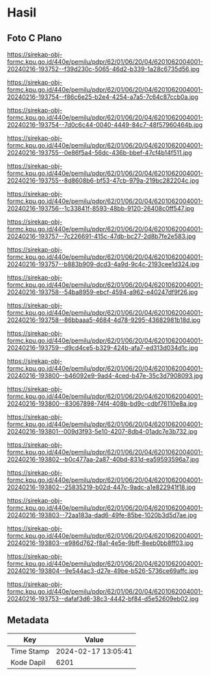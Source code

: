 # Hasil

## Foto C Plano

https://sirekap-obj-formc.kpu.go.id/440e/pemilu/pdpr/62/01/06/20/04/6201062004001-20240216-193752--f39d230c-5065-46d2-b339-1a28c6735d56.jpg

https://sirekap-obj-formc.kpu.go.id/440e/pemilu/pdpr/62/01/06/20/04/6201062004001-20240216-193754--f86c6e25-b2e4-4254-a7a5-7c64c87ccb0a.jpg

https://sirekap-obj-formc.kpu.go.id/440e/pemilu/pdpr/62/01/06/20/04/6201062004001-20240216-193754--7d0c6c44-0040-4449-84c7-48f57960464b.jpg

https://sirekap-obj-formc.kpu.go.id/440e/pemilu/pdpr/62/01/06/20/04/6201062004001-20240216-193755--0e86f5a4-56dc-436b-bbef-47cf4b14f511.jpg

https://sirekap-obj-formc.kpu.go.id/440e/pemilu/pdpr/62/01/06/20/04/6201062004001-20240216-193755--8d8608b6-bf53-47cb-979a-219bc282204c.jpg

https://sirekap-obj-formc.kpu.go.id/440e/pemilu/pdpr/62/01/06/20/04/6201062004001-20240216-193756--1c33841f-8593-48bb-9120-26408c0ff547.jpg

https://sirekap-obj-formc.kpu.go.id/440e/pemilu/pdpr/62/01/06/20/04/6201062004001-20240216-193757--7c226691-415c-47db-bc27-2d8b7fe2e583.jpg

https://sirekap-obj-formc.kpu.go.id/440e/pemilu/pdpr/62/01/06/20/04/6201062004001-20240216-193757--b883b909-dcd3-4a9d-9c4c-2193cee1d324.jpg

https://sirekap-obj-formc.kpu.go.id/440e/pemilu/pdpr/62/01/06/20/04/6201062004001-20240216-193758--54ba8959-ebcf-4594-a962-e40247df9f26.jpg

https://sirekap-obj-formc.kpu.go.id/440e/pemilu/pdpr/62/01/06/20/04/6201062004001-20240216-193758--86bbaaa5-4684-4d78-9295-43682981b18d.jpg

https://sirekap-obj-formc.kpu.go.id/440e/pemilu/pdpr/62/01/06/20/04/6201062004001-20240216-193759--d9cd4ce5-b329-424b-afa7-ed313d034d1c.jpg

https://sirekap-obj-formc.kpu.go.id/440e/pemilu/pdpr/62/01/06/20/04/6201062004001-20240216-193800--b46092e9-9ad4-4ced-b47e-35c3d7908093.jpg

https://sirekap-obj-formc.kpu.go.id/440e/pemilu/pdpr/62/01/06/20/04/6201062004001-20240216-193800--83067898-74f4-408b-bd9c-cdbf76110e8a.jpg

https://sirekap-obj-formc.kpu.go.id/440e/pemilu/pdpr/62/01/06/20/04/6201062004001-20240216-193801--009d3f93-5e10-4207-8db4-01adc7e3b732.jpg

https://sirekap-obj-formc.kpu.go.id/440e/pemilu/pdpr/62/01/06/20/04/6201062004001-20240216-193802--b0c477aa-2a87-40bd-831d-ea59593596a7.jpg

https://sirekap-obj-formc.kpu.go.id/440e/pemilu/pdpr/62/01/06/20/04/6201062004001-20240216-193802--25835219-b02d-447c-9adc-a1e822941f18.jpg

https://sirekap-obj-formc.kpu.go.id/440e/pemilu/pdpr/62/01/06/20/04/6201062004001-20240216-193803--72aa183a-dad6-49fe-85be-1020b3d5d7ae.jpg

https://sirekap-obj-formc.kpu.go.id/440e/pemilu/pdpr/62/01/06/20/04/6201062004001-20240216-193803--e986d762-f8a1-4e5e-9bff-8eeb0bb8ff03.jpg

https://sirekap-obj-formc.kpu.go.id/440e/pemilu/pdpr/62/01/06/20/04/6201062004001-20240216-193804--9e544ac3-d27e-49be-b526-5736ce69affc.jpg

https://sirekap-obj-formc.kpu.go.id/440e/pemilu/pdpr/62/01/06/20/04/6201062004001-20240216-193753--dafaf3d6-38c3-4442-bf84-d5e52609eb02.jpg


## Metadata

| Key        | Value               |
| ---------- | ------------------- |
| Time Stamp | 2024-02-17 13:05:41 |
| Kode Dapil | 6201                |



